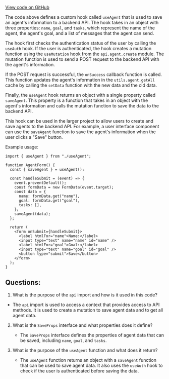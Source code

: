 [View code on GitHub](/src/hooks/useAgent.ts)

The code above defines a custom hook called `useAgent` that is used to save an agent's information to a backend API. The hook takes in an object with three properties: `name`, `goal`, and `tasks`, which represent the name of the agent, the agent's goal, and a list of messages that the agent can send. 

The hook first checks the authentication status of the user by calling the `useAuth` hook. If the user is authenticated, the hook creates a mutation function using the `useMutation` hook from the `api.agent.create` module. The mutation function is used to send a POST request to the backend API with the agent's information. 

If the POST request is successful, the `onSuccess` callback function is called. This function updates the agent's information in the `utils.agent.getAll` cache by calling the `setData` function with the new data and the old data. 

Finally, the `useAgent` hook returns an object with a single property called `saveAgent`. This property is a function that takes in an object with the agent's information and calls the mutation function to save the data to the backend API. 

This hook can be used in the larger project to allow users to create and save agents to the backend API. For example, a user interface component can use the `saveAgent` function to save the agent's information when the user clicks a "Save" button. 

Example usage:

```
import { useAgent } from "./useAgent";

function AgentForm() {
  const { saveAgent } = useAgent();

  const handleSubmit = (event) => {
    event.preventDefault();
    const formData = new FormData(event.target);
    const data = {
      name: formData.get("name"),
      goal: formData.get("goal"),
      tasks: [],
    };
    saveAgent(data);
  };

  return (
    <form onSubmit={handleSubmit}>
      <label htmlFor="name">Name:</label>
      <input type="text" name="name" id="name" />
      <label htmlFor="goal">Goal:</label>
      <input type="text" name="goal" id="goal" />
      <button type="submit">Save</button>
    </form>
  );
}
```
## Questions: 
 1. What is the purpose of the `api` import and how is it used in this code?
   - The `api` import is used to access a context that provides access to API methods. It is used to create a mutation to save agent data and to get all agent data.

2. What is the `SaveProps` interface and what properties does it define?
   - The `SaveProps` interface defines the properties of agent data that can be saved, including `name`, `goal`, and `tasks`.

3. What is the purpose of the `useAgent` function and what does it return?
   - The `useAgent` function returns an object with a `saveAgent` function that can be used to save agent data. It also uses the `useAuth` hook to check if the user is authenticated before saving the data.